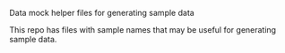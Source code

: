Data mock helper files for generating sample data

This repo has files with sample names that may be useful for generating sample data.
